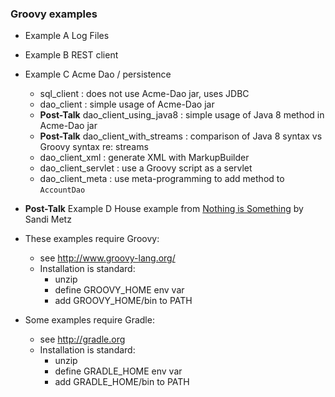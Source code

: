 
### Groovy examples

* Example A Log Files

* Example B REST client

* Example C Acme Dao / persistence
    * sql_client : does not use Acme-Dao jar, uses JDBC
    * dao_client : simple usage of Acme-Dao jar
    * **Post-Talk** dao_client_using_java8 : simple usage of Java 8 method in Acme-Dao jar
    * **Post-Talk** dao_client_with_streams : comparison of Java 8 syntax vs Groovy syntax re: streams
    * dao_client_xml : generate XML with MarkupBuilder
    * dao_client_servlet : use a Groovy script as a servlet 
    * dao_client_meta : use meta-programming to add method to `AccountDao`

* **Post-Talk** Example D House example from [Nothing is Something](https://www.youtube.com/watch?v=OMPfEXIlTVE) by Sandi Metz

* These examples require Groovy:
    * see http://www.groovy-lang.org/
    * Installation is standard:
        * unzip 
        * define GROOVY_HOME env var
        * add GROOVY_HOME/bin to PATH

* Some examples require Gradle:
    * see http://gradle.org 
    * Installation is standard:
        * unzip 
        * define GRADLE_HOME env var
        * add GRADLE_HOME/bin to PATH

